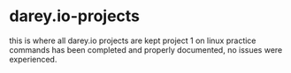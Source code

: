 # darey.io-projects
this is where all darey.io projects are kept
project 1 on linux practice commands has been completed and properly documented, no issues were experienced.

